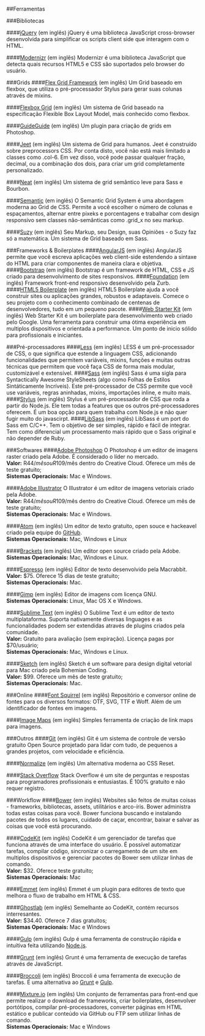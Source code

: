 ##Ferramentas

###Bibliotecas

####[jQuery](https://jquery.com) (em inglês)
jQuery é uma biblioteca JavaScript cross-browser desenvolvida para simplificar os scripts client side que interagem com o HTML.

####[Modernizr](http://modernizr.com) (em inglês)
Modernizr é uma biblioteca JavaScript que detecta quais recursos HTML5 e CSS são suportados pelo browser do usuário.

###Grids
####[Flex Grid Framework](https://afonsopacifer.github.io/flex-grid-framework/)  (em inglês)
Um Grid baseado em flexbox, que utiliza o pré-processador Stylus para gerar suas colunas através de mixins.

####[Flexbox Grid](http://flexboxgrid.com/) (em inglês)
Um sistema de Grid baseado na especificação Flexible Box Layout Model, mais conhecido como flexbox.

####[GuideGuide](http://guideguide.me) (em inglês)
Um plugin para criação de grids em Photoshop.

####[Jeet](http://jeet.gs) (em inglês)
Um sistema de Grid para humanos. Jeet é construído sobre preprocessors CSS. Por conta disto, você não está mais limitado a classes como .col-6. Em vez disso, você pode passar qualquer fração, decimal, ou a combinação dos dois, para criar um grid completamente personalizado.

####[Neat](http://neat.bourbon.io) (em inglês)
Um sistema de grid semântico leve para Sass e Bourbon.

####[Semantic](http://semantic.gs) (em inglês)
O Semantic Grid System é uma abordagem moderna ao Grid de CSS. Permite a você escolher o número de colunas e espaçamentos, alternar entre pixeks e porcentagens e trabalhar com design responsivo sem classes não-semânticas como .grid_x no seu markup.

####[Suzy](http://susy.oddbird.net) (em inglês)
Seu Markup, seu Design, suas Opiniões - o Suzy faz só a matemática. Um sistema de Grid baseado em Sass.

###Frameworks & Boilerplates
####[AngularJS](https://angularjs.org) (em inglês)
AngularJS permite que você escreva aplicações web client-side estendendo a sintaxe do HTML para criar componentes de maneira clara e objetiva.  
####[Bootstrap](http://getbootstrap.com) (em inglês)
Bootstrap é um framework de HTML, CSS e JS criado para desenvolvimento de sites responsivos.
####[Foundation](http://foundation.zurb.com) (em inglês)
Framework front-end responsivo desenvolvido pela Zurb.
####[HTML5 Boilerplate](https://html5boilerplate.com) (em inglês)
HTML5 Boilerplate ajuda a você construir sites ou aplicações grandes, robustos e adaptaveis. Comece o seu projeto com o conhecimento combinado de centenas de desenvolvedores, tudo em um pequeno pacote.
####[Web Starter Kit](https://developers.google.com/web/starter-kit) (em inglês)
Web Starter Kit é um boilerplate para desenvolvimento web criado pelo Google. Uma ferramenta para construir uma ótima experiência em multiplos dispositivos e orientada a performance.  Um ponto de inicio sólido para profissionais e iniciantes.

###Pré-processadores
####[Less](http://lesscss.org) (em inglês)
LESS é um pré-processador de CSS, o que significa que estende a linguagem CSS, adicionando funcionalidades que permitem variáveis, mixins, funções e muitas outras técnicas que permitem que você faça CSS de forma mais modular, customizável e extensível.
####[Sass](http://sass-lang.com) (em inglês)
Sass é uma sigla para Syntactically Awesome StyleSheets (algo como Folhas de Estilos Sintáticamente Incríveis).
Este pré-processador de CSS permite que você use  variáveis, regras aninhadas, mixins, importações inline, e muito mais.
####[Stylus](https://learnboost.github.io/stylus/) (em inglês)
Stylus é um pré-processador de CSS que roda a partir do Node.js. Ele tem todas a features que os outros pré-processadores oferecem. É um boa opção para quem trabalha com Node.js e não quer fugir muito do javascirpt.
####[LibSass](http://libsass.org/) (em inglês)
LibSass é um port do Sass em C/C++. Tem o objetivo de ser simples, rápido e fácil de integrar.
Tem como diferencial um processamento mais rápido que o Sass original e não depender de Ruby.

###Softwares
####[Adobe Photoshop](http://www.adobe.com/br/products/photoshop)
O Photoshop é um editor de imagens raster criado pela Adobe. É considerado o líder no mercado.
<br>**Valor:** R$44/mês ou R$109/mês dentro do Creative Cloud. Oferece um mês de teste gratuito;
<br>**Sistemas Operacionais:** Mac e Windows.

####[Adobe Illustrator](http://www.adobe.com/br/products/illustrator)
O Illustrator é um editor de imagens vetoriais criado pela Adobe.
<br>**Valor:** R$44/mês ou R$109/mês dentro do Creative Cloud. Oferece um mês de teste gratuito;
<br>**Sistemas Operacionais:** Mac e Windows.

####[Atom](https://atom.io) (em inglês)
Um editor de texto gratuito, open souce e hackeavel criado pela equipe do [GitHub](/github.com).
<br>**Sistemas Operacionais:** Mac, Windows e Linux

####[Brackets](http://brackets.io) (em inglês)
Um editor open source criado pela Adobe.
<br>**Sistemas Operacionais:** Mac, Windows e Linux.

####[Espresso](http://macrabbit.com/espresso) (em inglês)
Editor de texto desenvolvido pela Macrabbit.
<br>**Valor:** $75. Oferece 15 dias de teste gratuito;
<br>**Sistemas Operacionais:** Mac.

####[Gimp](http://www.gimp.org) (em inglês)
Editor de imagens com licença GNU.
<br>**Sistemas Operacionais:** Linux, Mac OS X e Windows.

####[Sublime Text](http://www.sublimetext.com) (em inglês)
O Sublime Text é um editor de texto multiplataforma. Suporta nativamente diversas linguages e as funcionalidades podem ser extendidas através de plugins criados pela comunidade.
<br>**Valor:** Gratuito para avaliação (sem expiração). Licença pagas por $70/usuário;
<br>**Sistemas Operacionais:** Mac, Windows e Linux.

####[Sketch](http://bohemiancoding.com/sketch) (em inglês)
Sketch é um software para design digital vetorial para Mac criado pela Bohemian Coding.
<br>**Valor:** $99. Oferece um mês de teste gratuito;
<br>**Sistemas Operacionais:** Mac.

###Online
####[Font Squirrel](http://www.fontsquirrel.com) (em inglês)
Repositório e conversor online de fontes para os diversos formatos: OTF, SVG, TTF e Woff. Além de um identificador de fontes em imagens.

####[Image Maps](http://www.image-maps.com) (em inglês)
Simples ferramenta de criação de link maps para imagens.

###Outros
####[Git](http://git-scm.com) (em inglês)
Git é um sistema de controle de versão gratuito Open Source projetado para lidar com tudo, de pequenos a grandes projetos, com velocidade e eficiência.

####[Normalize](http://necolas.github.io/normalize.css) (em inglês)
Um alternativa moderna ao CSS Reset.

####[Stack Overflow](http://stackoverflow.com)
Stack Overflow é um site de perguntas e respostas para programadores profissionais e entusiastas. É 100% gratuito e não requer registro.

###Workflow
####[Bower](http://bower.io) (em inglês)
Websites são feitos de muitas coisas - frameworks, bibliotecas, assets, utilitários e arco-íris. Bower administra todas estas coisas para você. Bower funciona buscando e instalando pacotes de todos os lugares, cuidado de caçar, encontrar, baixar e salvar as coisas que você está procurando.

####[CodeKit](https://incident57.com/codekit) (em inglês)
CodeKit é um gerenciador de tarefas que funciona através de uma interface do usuário. É possível automatizar tarefas, compilar código, sincronizar o carregamento de um site em multiplos dispositivos e gerenciar pacotes do Bower sem utilizar linhas de comando.
<br>**Valor:** $32. Oferece teste gratuito;
<br>**Sistemas Operacionais:** Mac

####[Emmet](http://emmet.io) (em inglês)
Emmet é um plugin para editores de texto que melhora o fluxo de trabalho em HTML & CSS.

####[Ghostlab](http://vanamco.com/ghostlab/) (em inglês)
Semelhante ao CodeKit, contém recursos interresantes. 
<br>**Valor:** $34.40. Oferece 7 dias gratuitos;
<br>**Sistemas Operacionais:** Mac e Windows

####[Gulp](http://gulpjs.com) (em inglês)
Gulp é uma ferramenta de construção rápida e intuítiva feita utilizando [Node.js](https://nodejs.org).

####[Grunt](http://gruntjs.com/) (em inglês)
Grunt é uma ferramenta de execução de tarefas através de JavaScript.

####[Broccoli](https://github.com/broccolijs/broccoli) (em inglês)
Broccoli é uma ferramenta de execução de tarefas. É uma alternativa ao [Grunt](http://gruntjs.com/) e [Gulp](http://gulpjs.com/).

####[Mixture.io](http://mixture.io) (em inglês)
Um conjunto de ferramentas para front-end que permite realizar o download de frameworks, criar boilerplates, desenvolver portótipos, compilar pré-processadores, converter páginas em HTML estático e publicar conteúdo via GitHub ou FTP sem utilizar linhas de comando.
<br>**Sistemas Operacionais:** Mac e Windows

